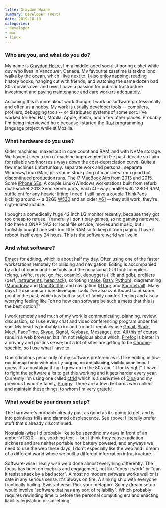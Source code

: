 ```yaml
---
title: Graydon Hoare
summary: Developer (Rust) 
date: 2019-10-10
categories:
- developer
- mac
- linux
---
```


### Who are you, and what do you do?

My name is [Graydon Hoare](https://twitter.com/graydon_pub "Graydon's Twitter account."), I'm a middle-aged socialist boring cishet white guy who lives in Vancouver, Canada. My favourite passtime is taking long walks by the ocean, which I live next to. I also enjoy napping, reading history books, hanging out with friends, and watching the same dozen bad 80s movies over and over. I have a passion for public infrastructure investment and paying maintenance and care workers adequately.

Assuming this is more about work though: I work on software professionally and often as a hobby. My work is usually developer tools -- compilers, profilers, debugging tools -- or distributed systems of some sort. I've worked for Red Hat, Mozilla, Apple, Stellar, and a few other places. Probably I'm being interviewed here because I started the [Rust][] programming language project while at Mozilla.

### What hardware do you use?

Older machines, maxed out in core count and RAM, and with NVMe storage. We haven't seen a ton of machine improvement in the past decade so I aim for reliable workhorses a ways down the cost-depreciation curve. Quite a few machines unfortunately: separate work and personal, separate Windows/Linux/Mac, plus some stockpiling of machines from good but discontinued production runs. The i7 [MacBook Airs][macbook-air] from 2013 and 2015. Some [iPhone SEs][iphone-se]. A couple Linux/Windows workstations built from refurb dual-socket 2013 Xeon server parts, each 40-way parallel with 128GB RAM, sufficient for any heavier lifting I need. I still have a couple ThinkPads kicking around -- a 32GB [W530][thinkpad-w530] and an older [X61][thinkpad-x61] -- they still work, they're nigh-indestructible.

I bought a comedically huge 42 inch LG monitor recently, because they got too cheap to refuse. Thankfully I don't play games, so no gaming hardware. I do have a QNAP NAS for local file service, movies and music, but I foolishly bought one with too little RAM so to keep it from paging I have it reboot itself every 24 hours. This is the software world we live in.

### And what software?

[Emacs][] for editing, which is about half my day. Often using one of the faster workstations remotely for building and navigation. Editing is accompanied by a lot of command-line tools and the occasional GUI tool: compilers ([clang][], [swiftc][], [rustc][], [go][], [fsc][], [ocamlc][]), debuggers ([lldb][] and [gdb][]), profilers (perf, [Instruments][], [heaptrack][]), scripting ([make][], [Bash][], [Python][]), diagramming ([Monodraw][] and [OmniGraffle][]) and navigation ([RTags][] and [Sourcetrail][]). Many days I'll use one or more developer tools I've also contributed to at some point in the past, which has both a sort of family comfort feeling and also a worrying feeling like "oh no how can software be such a mess that this is the best option?"

I work remotely and much of my work is communicating, planning, review, discussion; so I use every chat and video conferencing program under the sun. My heart is probably in irc and trn but I regularly use [Gmail][], [Slack][], [Meet][google-meet], [FaceTime][], [Skype][], [Signal][], [Keybase][], [Messages][], etc. All this of course runs in a web browser, but I'm not religious about which. [Firefox][] is better in a privacy and politics sense; but a lot of sites are getting to be [Chrome][]-specific, so I use what I have to.

One ridiculous peculiarity of my software preferences is I like editing in low-res bitmap fonts with pixel-y edges, no antialiasing, visible scanlines. I guess it's a nostalgia thing: I grew up in the 80s and "it looks right". I have to fight the software a lot to get this working and it gets harder every year. Currently I'm using one called [ctrld][] which is a derivative of [Dina][] and my previous favourite family, [Proggy][]. There are a few die-hards who collect and maintain these things, to whom I'm very grateful.

### What would be your dream setup?

The hardware's probably already past as good as it's going to get, and is into pointless frills and planned obsolescence. See above: I literally prefer stuff that's already discontinued.

Nostalgia-wise I'd probably like to be spending my days in front of an amber VT320 -- ah, soothing text -- but I think they cause radiation sickness and are neither portable nor battery powered, and anyways we need to use the web these days. I don't especially like the web and I dream of a different world where we built a different information infrastructure.

Software-wise I really wish we'd done almost everything differently. The focus has been on eyeballs and engagement, not like "does it work" or "can it resist attack by a bad actor". Almost no modern software works well or is safe in any serious sense. It's always on fire. A sinking ship with everyone frantically bailing. Swiss cheese. Pick your metaphor. So my dream setup would involve "software that has any sort of reliability". Which probably requires rewinding time to before the personal computing era and enacting liability legislation or something.

[bash]: http://www.gnu.org/software/bash/ "A terminal shell."
[chrome]: https://www.google.com/intl/en/chrome/browser/ "A WebKit-based browser, where each tab runs in its own thread."
[clang]: http://clang.llvm.org/ "A C/C++ frontend for the LLVM compiler."
[ctrld]: https://github.com/bjin/ctrld-font "A bitmap font."
[dina]: https://www.dafont.com/dina.font "A bitmap font."
[emacs]: http://www.gnu.org/software/emacs/ "A free open-source text editor."
[facetime]: https://en.wikipedia.org/wiki/FaceTime "Mac and iOS software for easy video chatting."
[firefox]: https://www.mozilla.org/en-US/firefox/new/ "A cross-platform open-source web browser."
[fsc]: https://docs.microsoft.com/en-us/dotnet/fsharp/language-reference/compiler-options "The F# compiler."
[gdb]: http://www.gnu.org/software/gdb/ "A code debugger."
[gmail]: https://mail.google.com/mail/ "Web-based email."
[go]: https://golang.org/ "A compiled programming language."
[google-meet]: https://meet.google.com/ "An enterprise video chat service."
[heaptrack]: https://github.com/KDE/heaptrack "A Linux memory profiler."
[instruments]: https://en.wikipedia.org/wiki/Instruments_(application) "A Mac developer tool for analysing an application's performance."
[iphone-se]: https://en.wikipedia.org/wiki/IPhone_SE "A 4 inch smartphone."
[keybase]: https://keybase.io/ "A social service for working with encryption keys."
[lldb]: https://lldb.llvm.org/ "A debugger."
[macbook-air]: https://www.apple.com/macbook-air/ "A very thin laptop."
[make]: http://www.gnu.org/software/make/manual/make.html "Software to prepare code for compilation."
[messages]: https://en.wikipedia.org/wiki/Messages_(application) "A chat client for Mac."
[monodraw]: https://monodraw.helftone.com/ "An ASCII art tool for macOS."
[ocamlc]: http://caml.inria.fr/pub/docs/manual-ocaml/comp.html "The OCaml compiler."
[omnigraffle]: https://www.omnigroup.com/omnigraffle/ "Diagramming software for the Mac."
[proggy]: https://en.wikipedia.org/wiki/Proggy_programming_fonts "A bitmap font."
[python]: https://www.python.org/ "An interpreted scripting language."
[rtags]: https://github.com/Andersbakken/rtags "A C/C++/Objective C indexer."
[rust]: https://www.rust-lang.org/en-US/ "A programming language."
[rustc]: https://www.rust-lang.org/tools/install "The Rust compiler."
[signal]: https://en.wikipedia.org/wiki/Signal_%28software%29 "An encrypted messaging service."
[skype]: https://www.skype.com/en/ "Voice and video chat software."
[slack]: https://slack.com/ "A collaboration service."
[sourcetrail]: https://www.sourcetrail.com/ "A souce code explorer."
[swiftc]: https://swift.org/compiler-stdlib/ "The Swift compiler."
[thinkpad-w530]: http://shop.lenovo.com/us/en/laptops/thinkpad/w-series/w530/ "A 15.6 inch PC laptop."
[thinkpad-x61]: https://www.cnet.com/products/lenovo-thinkpad-x61-series/ "A 12.1 inch PC laptop."
